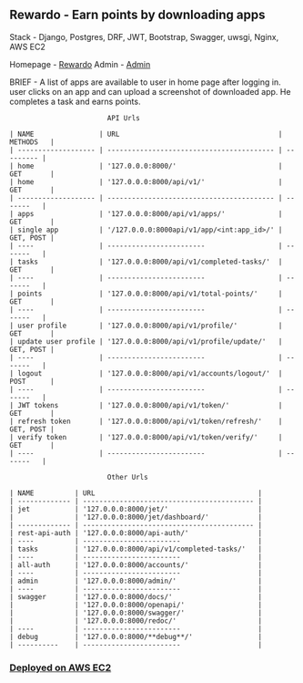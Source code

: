 ## Rewardo - Earn points by downloading apps

Stack - Django, Postgres, DRF, JWT, Bootstrap, Swagger, uwsgi, Nginx, AWS EC2

Homepage - [Rewardo](http://13.233.96.71/accounts/login/?next=/)
Admin - [Admin](http://13.233.96.71/admin/login/?next=/admin/)

BRIEF - A list of apps are available to user in home page after logging in.
user clicks on an app and can upload a screenshot of downloaded app.
He completes a task and earns points.


                            API Urls

    | NAME                | URL                                       | METHODS   |
    | ------------------- | ----------------------------------------- | --------- |
    | home                | '127.0.0.0:8000/'                         | GET       |
    | home                | '127.0.0.0:8000/api/v1/'                  | GET       |
    | ------------------- | ----------------------------------------- | -------   |
    | apps                | '127.0.0.0:8000/api/v1/apps/'             | GET       |
    | single app          | '/127.0.0.0:8000api/v1/app/<int:app_id>/' | GET, POST |
    | ----                | ------------------------                  | -------   |
    | tasks               | '127.0.0.0:8000/api/v1/completed-tasks/'  | GET       |
    | ----                | ------------------------                  | -------   |
    | points              | '127.0.0.0:8000/api/v1/total-points/'     | GET       |
    | ----                | ------------------------                  | -------   |
    | user profile        | '127.0.0.0:8000/api/v1/profile/'          | GET       |
    | update user profile | '127.0.0.0:8000/api/v1/profile/update/'   | GET, POST |
    | ----                | ------------------------                  | -------   |
    | logout              | '127.0.0.0:8000/api/v1/accounts/logout/'  | POST      |
    | ----                | ------------------------                  | -------   |
    | JWT tokens          | '127.0.0.0:8000/api/v1/token/'            | GET       |
    | refresh token       | '127.0.0.0:8000/api/v1/token/refresh/'    | GET, POST |
    | verify token        | '127.0.0.0:8000/api/v1/token/verify/'     | GET       |
    | ----                | ------------------------                  | -------   |

                            Other Urls
    
    | NAME          | URL                                        |
    | ------------- | ------------------------------------------ |
    | jet           | '127.0.0.0:8000/jet/'                      |
    |               | '127.0.0.0:8000/jet/dashboard/'            |
    | ------------- | ------------------------------------------ |
    | rest-api-auth | '127.0.0.0:8000/api-auth/'                 |
    | ----          | ------------------------                   |
    | tasks         | '127.0.0.0:8000/api/v1/completed-tasks/'   |
    | ----          | ------------------------                   |
    | all-auth      | '127.0.0.0:8000/accounts/'                 |
    | ----          | ------------------------                   |
    | admin         | '127.0.0.0:8000/admin/'                    |
    | ----          | ------------------------                   |
    | swagger       | '127.0.0.0:8000/docs/'                     |
    |               | '127.0.0.0:8000/openapi/'                  |
    |               | '127.0.0.0:8000/swagger/'                  |
    |               | '127.0.0.0:8000/redoc/'                    |
    | ----          | ------------------------                   |
    | debug         | '127.0.0.0:8000/**debug**/'                |
    | ----------    | ------------------------                   |


### [Deployed on AWS EC2](./DEPLOYMENT.md)
